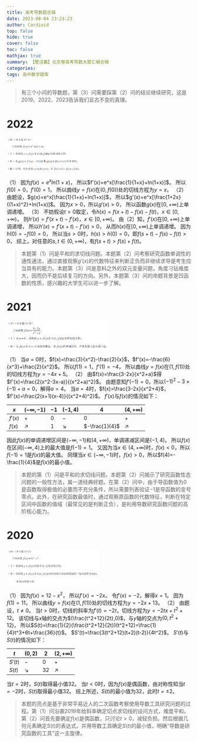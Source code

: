 ```yaml
---
title: 高考导数题合辑
date: 2023-08-04 23:23:23
author: Cardioid
top: false
hide: true
cover: false
toc: false
mathjax: true
summary: 【整活篇】北京卷高考导数大题汇编合辑
categories: 
tags: 高中数学题库
---
```


> 有三个小问的导数题，第（3）问需要踩第（2）问的结论继续研究，这是2019、2022、2023告诉我们亘古不变的真理。
# 2022

<img src="/images/2023/5.png" width="40%" height="40%"/>

（1）
因为$f(x)=e^xln(1+x)$，
所以$f'(x)=e^x[\frac{1}{1+x}+ln(1+x)]$。
所以$f(0)=0$，$f'(0)=1$，
所以曲线$y=f(x)$在$(0,f(0))$处的切线方程为$y=x$。
（2）
由题设，$g(x)=e^x[\frac{1}{1+x}+ln(1+x)]$，
所以$g'(x)=e^x[\frac{1+2x}{(1+x)^2}+ln(1+x)]$。
因为$x>0$，所以$g'(x)>0$，
所以函数$g(x)$在$[0,+∞)$上单调递增。
（3）
不妨假设$t>0$取定，令$h(x)=f(x+t)-f(x)-f(t)$，$x∈[0,+∞)$，
则$h'(x)=f'(x+t)-f'(x)$，$x∈[0,+∞)$。
由（2）知，$f'(x)$在$[0,+∞)$上单调递增，
所以$h'(x)=f'(x+t)-f'(x)>0$，
从而$h(x)$在$[0,+∞)$上单调递增。
因为$h(0)=-f(0)=0$，
所以当$s>0$时，$h(s)>h(0)=0$，即$f(s+t)-f(s)-f(t)>0$，
综上，对任意的$s,t∈(0,+∞)$，有$f(s+t)>f(s)+f(t)$。

> 本题第（1）问是平和的求切线问题。本题第（2）问考察研究函数单调性的通性通法，通过直接观察$g'(x)$的代数特征来判断正负而非继续求导是考生应当具有的能力。本题第（3）问是意料之外的双元变量问题，角度刁钻难度大，因而仍不是后续复习的方向。另外，本题第（3）问的命题背景是凹函数的性质，感兴趣的大学生可以进一步了解。

# 2021

<img src="/images/2023/6.png" width="55%" height="55%"/>

（1）
当$a=0$时，$f(x)=\frac{3}{x^2}-\frac{2}{x}$，$f'(x)=-\frac{6}{x^3}+\frac{2}{x^2}$。
所以$f(1)=1$，$f'(1)=-4$，
所以曲线$y=f(x)$在$(1,f(1))$处的切线方程为$y=-4x+5$。
（2）
由$f(x)=\frac{3-2x}{x^2+a}$得$f'(x)=\frac{2(x^2-3x-a)}{(x^2+a)^2}$。
由题意知$f'(-1)=0$，所以$(-1)^2-3×(-1)+a=0$，解得$a=4$。
当$a=4$时，$f(x)=\frac{3-2x}{x^2+4}$，$f'(x)=\frac{2(x+1)(x-4)}{(x^2+4)^2}$。
$f'(x)$与$f(x)$的情况如下：

| $x$ | $(-∞,-1)$ | $-1$ | $(-1,4)$ | $4$ | $(4,+∞)$ |
| ------ | ------ | ------ | ------ | ------ | ------ |
| $f'(x)$ | $+$ | $0$ | $-$ | $0$ | $+$ | 
| $f(x)$ | $↗$ | $1$ | $↘$ | $-\frac{1}{4}$ | $↗$ |

因此$f(x)$的单调递增区间是$(-∞,-1)$和$(4,+∞)$，单调递减区间是$(-1,4)$。
所以$f(x)$在区间$(-∞,4)$上的最大值是$f(-1)=1$。
又因为当$x∈(4,+∞)$时，$f(x)<0$，所以$f(-1)=1$是$f(x)$的最大值。
同理当$x∈(-∞,-1)$时，$f(x)>0$，所以$f(4)=-\frac{1}{4}$是$f(x)$的最小值。

> 本题的第（1）问是平和的求切线问题。本题第（2）问揭示了研究函数性态问题的一般性方法，属一道经典好题。在第（2）问中，由于导函数值为$0$是函数取得极值的必要而不充分条件，所以需要列表验证$-1$是导函数的变号零点。此外，在研究函数最值时，通过观察原函数的代数特征，判断在特定区间中函数的值域（最常见的是判断正负），是利用导数研究函数问题的高阶核心能力。

# 2020

<img src="/images/2023/7.png" width="50%" height="50%"/>

（1）
因为$f(x)=12-x^2$，
所以$f'(x)=-2x$。
令$f'(x)=-2$，解得$x=1$。
因为$f(1)=11$，
所以曲线$y=f(x)$在$(1,f(1))$处的切线方程为$y=-2x+13$。
（2）
由题设，$t≠0$。
当$t>0$时，切线的斜率为$f'(t)=-2t$，切线方程为$y=-2tx+t^2+12$。
该切线与$x$轴的交点为$(\frac{t^2+12}{2t},0)$，与$y$轴的交点为$(0,t^2+12)$，
所以$S(t)=\frac{1}{2}(\frac{t^2+12}{2t})(t^2+12)=\frac{1}{4}t^3+6t+\frac{36}{t}$。
$S'(t)=\frac{3(t^2+12)(t+2)(t-2)}{4t^2}$。
$S'(t)$与$S(t)$的情况如下：

| $t$ | $(0,2)$ | $2$ | $(2,+∞)$ |
| ------ | ------ | ------ | ------ |
| $S'(t)$ | $-$ | $0$ | $+$ |
| $S(t)$ | $↘$ | $32$ | $↗$ |

当$t=2$时，$S(t)$取得最小值$32$。
当$t<0$时，因为$f(x)$是偶函数，由对称性知当$t=-2$时，$S(t)$取得最小值$32$。
综上所述，$S(t)$的最小值为$32$，此时$t=±2$。

> 本题的亮点是基于非常平易近人的二次函数考察使用导数工具研究问题的过程。第（1）问沿袭2019年给斜率确定切点求切线的设问方式，难度平和。第（2）问首先要确定$f(x)$是偶函数，只讨论$t>0$，减轻负担。然后根据几何元素确定$S(t)$的表达式，并用导数工具确定$S(t)$的最小值，明确“导数是研究函数的工具”这一主旋律。